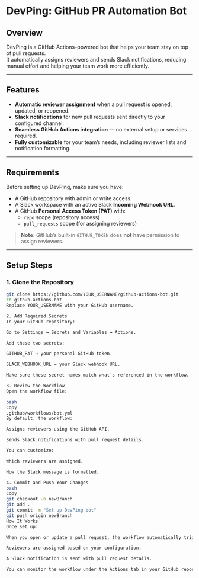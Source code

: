 # DevPing: GitHub PR Automation Bot

## Overview

DevPing is a GitHub Actions–powered bot that helps your team stay on top of pull requests.  
It automatically assigns reviewers and sends Slack notifications, reducing manual effort and helping your team work more efficiently.

---

## Features

- **Automatic reviewer assignment** when a pull request is opened, updated, or reopened.
- **Slack notifications** for new pull requests sent directly to your configured channel.
- **Seamless GitHub Actions integration** — no external setup or services required.
- **Fully customizable** for your team’s needs, including reviewer lists and notification formatting.

---

## Requirements

Before setting up DevPing, make sure you have:

- A GitHub repository with admin or write access.
- A Slack workspace with an active Slack **Incoming Webhook URL**.
- A GitHub **Personal Access Token (PAT)** with:
  - `repo` scope (repository access)
  - `pull_requests` scope (for assigning reviewers)

> **Note:** GitHub’s built-in `GITHUB_TOKEN` does **not** have permission to assign reviewers.

---

## Setup Steps

### 1. Clone the Repository

```bash
git clone https://github.com/YOUR_USERNAME/github-actions-bot.git
cd github-actions-bot
Replace YOUR_USERNAME with your GitHub username.

2. Add Required Secrets
In your GitHub repository:

Go to Settings → Secrets and Variables → Actions.

Add these two secrets:

GITHUB_PAT → your personal GitHub token.

SLACK_WEBHOOK_URL → your Slack webhook URL.

Make sure these secret names match what’s referenced in the workflow.

3. Review the Workflow
Open the workflow file:

bash
Copy
.github/workflows/bot.yml
By default, the workflow:

Assigns reviewers using the GitHub API.

Sends Slack notifications with pull request details.

You can customize:

Which reviewers are assigned.

How the Slack message is formatted.

4. Commit and Push Your Changes
bash
Copy
git checkout -b newBranch
git add .
git commit -m "Set up DevPing bot"
git push origin newBranch
How It Works
Once set up:

When you open or update a pull request, the workflow automatically triggers.

Reviewers are assigned based on your configuration.

A Slack notification is sent with pull request details.

You can monitor the workflow under the Actions tab in your GitHub repository.
